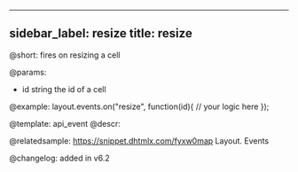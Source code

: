 
---
sidebar_label: resize
title: resize
---          

@short: fires on resizing a cell

@params:
- id		string		the id of a cell


@example:
layout.events.on("resize", function(id){
	// your logic here
});




@template: api_event
@descr:

@relatedsample: https://snippet.dhtmlx.com/fyxw0map	Layout. Events

@changelog:
added in v6.2

